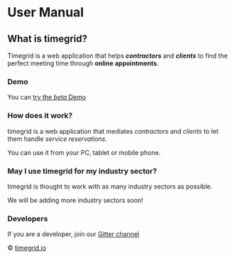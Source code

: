 # User Manual

## What is timegrid?

Timegrid is a web application that helps ***contractors*** and ***clients*** to find the perfect meeting time through **online appointments**.

### Demo

You can [try the *beta* Demo](http://demo.timegrid.io/)

### How does it work?

timegrid is a web application that mediates *contractors* and *clients* to let them handle *service reservations*.

You can use it from your PC, tablet or mobile phone.

### May I use timegrid for my industry sector?

timegrid is thought to work with as many industry sectors as possible.

We will be adding more industry sectors soon!

### Developers

If you are a developer, join our [Gitter channel](https://gitter.im/alariva/timegridDevelopment)

© [timegrid.io](http://www.timegrid.io)
